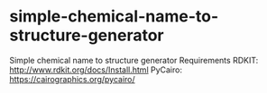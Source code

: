 # simple-chemical-name-to-structure-generator
Simple chemical name to structure generator 
Requirements
RDKIT: http://www.rdkit.org/docs/Install.html
PyCairo: https://cairographics.org/pycairo/

